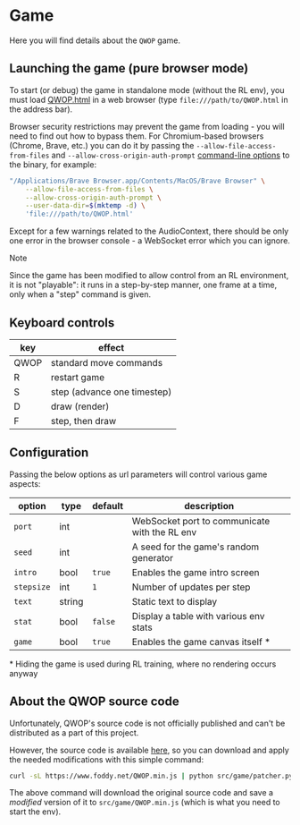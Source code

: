 # Game

Here you will find details about the `QWOP` game.

## Launching the game (pure browser mode)

To start (or debug) the game in standalone mode (without the RL
env), you must load [QWOP.html](./game/QWOP.html) in a web browser
(type `file:///path/to/QWOP.html` in the address bar).

Browser security restrictions may prevent the game from loading - you will
need to find out how to bypass them. For Chromium-based browsers (Chrome, Brave, etc.)
you can do it by passing the
`--allow-file-access-from-files` and `--allow-cross-origin-auth-prompt`
[command-line options](https://peter.sh/experiments/chromium-command-line-switches/)
to the binary, for example:

```bash
"/Applications/Brave Browser.app/Contents/MacOS/Brave Browser" \
    --allow-file-access-from-files \
    --allow-cross-origin-auth-prompt \
    --user-data-dir=$(mktemp -d) \
    'file:///path/to/QWOP.html'
```

Except for a few warnings related to the AudioContext, there should be only one
error in the browser console - a WebSocket error which you can ignore.

> [!NOTE]  
> Since the game has been modified to allow control from an RL environment, it
> is not "playable": it runs in a step-by-step manner, one frame at a time,
> only when a "step" command is given.

## Keyboard controls

| key | effect |
|-----|--------|
| QWOP | standard move commands |
| R | restart game |
| S | step (advance one timestep) |
| D | draw (render) |
| F | step, then draw |

## Configuration

Passing the below options as url parameters will control various game aspects:

| option | type | default | description |
|--------|------|---------|-------------|
| `port` | int | | WebSocket port to communicate with the RL env |
| `seed` | int | | A seed for the game's random generator |
| `intro` | bool | `true` | Enables the game intro screen |
| `stepsize` | int | `1` | Number of updates per step |
| `text` | string | | Static text to display |
| `stat` | bool | `false` | Display a table with various env stats |
| `game` | bool | `true` | Enables the game canvas itself * |

\* Hiding the game is used during RL training, where no rendering occurs anyway

## About the QWOP source code

Unfortunately, QWOP's source code is not officially published and can't be
distributed as a part of this project.

However, the source code is available
[here](https://www.foddy.net/QWOP.min.js), so you can download and apply the
needed modifications with this simple command:

```bash
curl -sL https://www.foddy.net/QWOP.min.js | python src/game/patcher.py
```

The above command will download the original source code and save a _modified_
version of it to `src/game/QWOP.min.js` (which is what you need to start the env).
